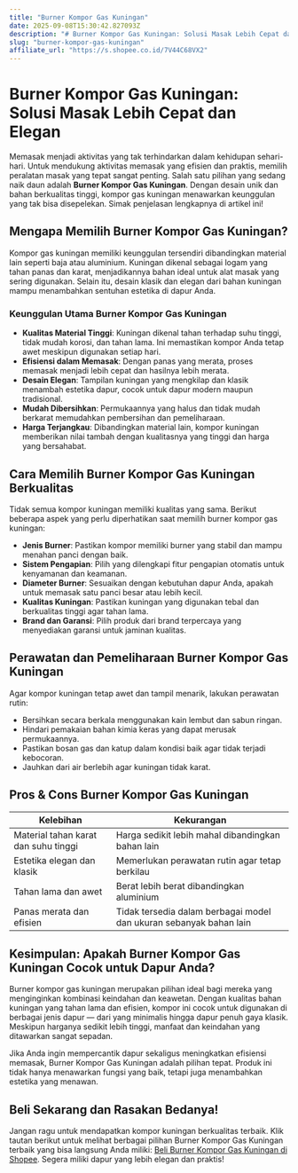 ```yaml
---
title: "Burner Kompor Gas Kuningan"
date: 2025-09-08T15:30:42.827093Z
description: "# Burner Kompor Gas Kuningan: Solusi Masak Lebih Cepat dan Elegan..."
slug: "burner-kompor-gas-kuningan"
affiliate_url: "https://s.shopee.co.id/7V44C68VX2"
---
```

# Burner Kompor Gas Kuningan: Solusi Masak Lebih Cepat dan Elegan

Memasak menjadi aktivitas yang tak terhindarkan dalam kehidupan sehari-hari. Untuk mendukung aktivitas memasak yang efisien dan praktis, memilih peralatan masak yang tepat sangat penting. Salah satu pilihan yang sedang naik daun adalah **Burner Kompor Gas Kuningan**. Dengan desain unik dan bahan berkualitas tinggi, kompor gas kuningan menawarkan keunggulan yang tak bisa disepelekan. Simak penjelasan lengkapnya di artikel ini!

## Mengapa Memilih Burner Kompor Gas Kuningan?

Kompor gas kuningan memiliki keunggulan tersendiri dibandingkan material lain seperti baja atau aluminium. Kuningan dikenal sebagai logam yang tahan panas dan karat, menjadikannya bahan ideal untuk alat masak yang sering digunakan. Selain itu, desain klasik dan elegan dari bahan kuningan mampu menambahkan sentuhan estetika di dapur Anda.

### Keunggulan Utama Burner Kompor Gas Kuningan

- **Kualitas Material Tinggi**: Kuningan dikenal tahan terhadap suhu tinggi, tidak mudah korosi, dan tahan lama. Ini memastikan kompor Anda tetap awet meskipun digunakan setiap hari.
- **Efisiensi dalam Memasak**: Dengan panas yang merata, proses memasak menjadi lebih cepat dan hasilnya lebih merata.
- **Desain Elegan**: Tampilan kuningan yang mengkilap dan klasik menambah estetika dapur, cocok untuk dapur modern maupun tradisional.
- **Mudah Dibersihkan**: Permukaannya yang halus dan tidak mudah berkarat memudahkan pembersihan dan pemeliharaan.
- **Harga Terjangkau**: Dibandingkan material lain, kompor kuningan memberikan nilai tambah dengan kualitasnya yang tinggi dan harga yang bersahabat.

## Cara Memilih Burner Kompor Gas Kuningan Berkualitas

Tidak semua kompor kuningan memiliki kualitas yang sama. Berikut beberapa aspek yang perlu diperhatikan saat memilih burner kompor gas kuningan:

- **Jenis Burner**: Pastikan kompor memiliki burner yang stabil dan mampu menahan panci dengan baik.
- **Sistem Pengapian**: Pilih yang dilengkapi fitur pengapian otomatis untuk kenyamanan dan keamanan.
- **Diameter Burner**: Sesuaikan dengan kebutuhan dapur Anda, apakah untuk memasak satu panci besar atau lebih kecil.
- **Kualitas Kuningan**: Pastikan kuningan yang digunakan tebal dan berkualitas tinggi agar tahan lama.
- **Brand dan Garansi**: Pilih produk dari brand terpercaya yang menyediakan garansi untuk jaminan kualitas.

## Perawatan dan Pemeliharaan Burner Kompor Gas Kuningan

Agar kompor kuningan tetap awet dan tampil menarik, lakukan perawatan rutin:

- Bersihkan secara berkala menggunakan kain lembut dan sabun ringan.
- Hindari pemakaian bahan kimia keras yang dapat merusak permukaannya.
- Pastikan bosan gas dan katup dalam kondisi baik agar tidak terjadi kebocoran.
- Jauhkan dari air berlebih agar kuningan tidak karat.

## Pros & Cons Burner Kompor Gas Kuningan

| Kelebihan | Kekurangan |
| --- | --- |
| Material tahan karat dan suhu tinggi | Harga sedikit lebih mahal dibandingkan bahan lain |
| Estetika elegan dan klasik | Memerlukan perawatan rutin agar tetap berkilau |
| Tahan lama dan awet | Berat lebih berat dibandingkan aluminium |
| Panas merata dan efisien | Tidak tersedia dalam berbagai model dan ukuran sebanyak bahan lain |

## Kesimpulan: Apakah Burner Kompor Gas Kuningan Cocok untuk Dapur Anda?

Burner kompor gas kuningan merupakan pilihan ideal bagi mereka yang menginginkan kombinasi keindahan dan keawetan. Dengan kualitas bahan kuningan yang tahan lama dan efisien, kompor ini cocok untuk digunakan di berbagai jenis dapur — dari yang minimalis hingga dapur penuh gaya klasik. Meskipun harganya sedikit lebih tinggi, manfaat dan keindahan yang ditawarkan sangat sepadan.

Jika Anda ingin mempercantik dapur sekaligus meningkatkan efisiensi memasak, Burner Kompor Gas Kuningan adalah pilihan tepat. Produk ini tidak hanya menawarkan fungsi yang baik, tetapi juga menambahkan estetika yang menawan.

## Beli Sekarang dan Rasakan Bedanya!

Jangan ragu untuk mendapatkan kompor kuningan berkualitas terbaik. Klik tautan berikut untuk melihat berbagai pilihan Burner Kompor Gas Kuningan terbaik yang bisa langsung Anda miliki: [Beli Burner Kompor Gas Kuningan di Shopee](https://s.shopee.co.id/7V44C68VX2). Segera miliki dapur yang lebih elegan dan praktis!